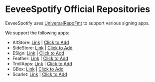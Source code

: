 # EeveeSpotify Official Repositories
EeveeSpotify uses [UniversalRepoFmt](https://github.com/asdfzxcvbn/UniversalRepoFmt) to support various signing apps.

We support the following apps:
- AltStore: [Link](https://repo.whoeevee.com/altstore) | [Click to Add](https://repo.whoeevee.com/add/altstore)
- SideStore: [Link](https://repo.whoeevee.com/sidestore) | [Click to Add](https://repo.whoeevee.com/add/sidestore)
- ESign: [Link](https://repo.whoeevee.com/esign) | [Click to Add](https://repo.whoeevee.com/add/esign)
- Feather: [Link](https://repo.whoeevee.com/feather) | [Click to Add](https://repo.whoeevee.com/add/feather)
- TrollApps: [Link](https://repo.whoeevee.com/trollapps) | [Click to Add](https://repo.whoeevee.com/add/trollapps)
- GBox: [Link](https://repo.whoeevee.com/gbox) | [Click to Add](https://repo.whoeevee.com/add/gbox)
- Scarlet: [Link](https://repo.whoeevee.com/scarlet) | [Click to Add](https://repo.whoeevee.com/add/scarlet)

